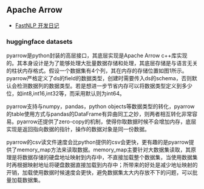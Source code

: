 ## Apache Arrow

- [FastNLP 开发日记](https://zhuanlan.zhihu.com/p/442390833)

### huggingface datasets
pyarrow是python封装的高层接口，其底层实现是Apache Arrow c++库实现的。其本身设计是为了能够处理大批量数据存储和处理，其底层存储是与语言无关的柱状内存格式。假设一个数据集有4个列，其在内存的存储位置如图1所示。pyarrow严格定义了ds的field的数据类型，创建时需要传入ds的schema，否则默认会检测数据列的数据类型。若是想进一步节省内存可以将数据类型定义到多少位，如int8,int16,int32等，而采用默认则为int64。

pyarrow支持与numpy，pandas，python objects等数据类型的转化，pyarrow的table使用方式与pandas的DataFrame有异曲同工之妙，则两者相互转化非常容易。pyarrow还提供了zero-copy的机制，使得你取数据时候不会增加内存，底层实现是返回指向数据的指针，操作的数据对象是同一份数据。

pyarrow的csv读文件速度会比python提供的csv会更快，更有趣的是pyarrow提供了memory_map方法来读取数据。memory_map主要针对大数据集读取，其原理是将数据存储的硬盘地址映射到内存中，不直接加载整个数据集，当使用数据集时再根据映射地址将硬盘数据直接加载到内存中；所带来的好处是减少地址映射的开销，加载使用数据时候速度会更快，避免数据集太大内存放不下的问题，可以批量加载数据集。
